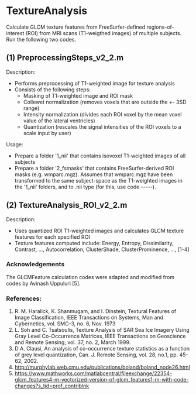 # TextureAnalysis

Calculate GLCM texture features from FreeSurfer-defined regions-of-interest (ROI) from MRI scans (T1-weigthed images) of multiple subjects.
Run the following two codes.

## (1) PreprocessingSteps_v2_2.m


Description:
* Performs preprocessing of T1-weighted image for texture analysis
* Consists of the following steps:
    * Masking of T1-weighted image and ROI mask
    * Collewet normalization (removes voxels that are outside the +- 3SD range)
    * Intensity normalization (divides each ROI voxel by the mean voxel value of the lateral ventricles)
    * Quantization (rescales the signal intensities of the ROI voxels to a scale input by user)

Usage:
* Prepare a folder '1_nii' that contains isovoxel T1-weighted images of all subjects
* Prepare a folder '2_fsmasks' that contains FreeSurfer-derived ROI masks (e.g. wmparc.mgz). Assumes that wmparc.mgz have been transformed to the same subject-space as the T1-weighted images in the '1_nii' folders, and to .nii type (for this, use code -----).


## (2) TextureAnalysis_ROI_v2_2.m

Description:
* Uses quantized ROI T1-weighted images and calculates GLCM texture features for each specified ROI
* Texture features computed include: Energy, Entropy, Dissimilarity, Contrast, ..., Autocorrelation, ClusterShade, ClusterProminence, ..., [1-4]


### <b> Acknowledgements </b>

The GLCMFeature calculation codes were adapted and modified from codes by Avinash Uppuluri [5].

### References:
1. R. M. Haralick, K. Shanmugam, and I. Dinstein, Textural Features of Image Classification, IEEE Transactions on Systems, Man and Cybernetics, vol. SMC-3, no. 6, Nov. 1973
2. L. Soh and C. Tsatsoulis, Texture Analysis of SAR Sea Ice Imagery Using Gray Level Co-Occurrence Matrices, IEEE Transactions on Geoscience and Remote Sensing, vol. 37, no. 2, March 1999.
3. D A. Clausi, An analysis of co-occurrence texture statistics as a function of grey level quantization, Can. J. Remote Sensing, vol. 28, no.1, pp. 45-62, 2002.
4. http://murphylab.web.cmu.edu/publications/boland/boland_node26.html
5. https://www.mathworks.com/matlabcentral/fileexchange/22354-glcm_features4-m-vectorized-version-of-glcm_features1-m-with-code-changes?s_tid=prof_contriblnk
